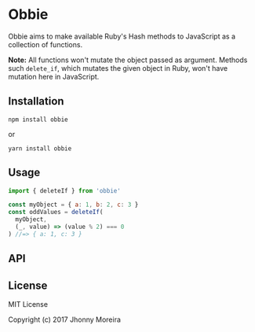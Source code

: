 # Obbie

Obbie aims to make available Ruby's Hash methods to JavaScript as a collection of functions.

**Note:** All functions won't mutate the object passed as argument. Methods such `delete_if`, which mutates the given object in Ruby, won't have mutation here in JavaScript.

## Installation

`npm install obbie`

or

`yarn install obbie`

## Usage

```javascript
import { deleteIf } from 'obbie'

const myObject = { a: 1, b: 2, c: 3 }
const oddValues = deleteIf(
  myObject,
  (_, value) => (value % 2) === 0
) //=> { a: 1, c: 3 }
```

## API

## License

MIT License

Copyright (c) 2017 Jhonny Moreira
